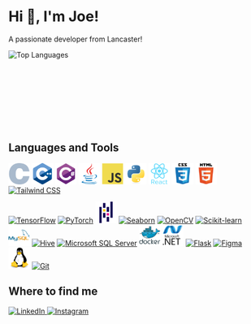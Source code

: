<h1>Hi 👋, I'm Joe!</h1>
<p>A passionate developer from Lancaster!</p>

<div style="display: flex; flex-wrap: wrap; gap: 10px; align-items: center;">
  <img src="https://github-readme-stats.vercel.app/api/top-langs?username=estesjorie&show_icons=true&locale=en&layout=compact" alt="Top Languages" style="height: 150px; object-fit: contain;" />
  <a href="https://github.com/ryo-ma/github-profile-trophy">
  </a>
</div>


<h2>Languages and Tools</h2>
<p>
  <a target="_blank" href="https://raw.githubusercontent.com/devicons/devicon/master/icons/c/c-original.svg"><img src="https://raw.githubusercontent.com/devicons/devicon/master/icons/c/c-original.svg" alt="C" width="42" height="42" /></a>
  <a target="_blank" href="https://raw.githubusercontent.com/devicons/devicon/master/icons/cplusplus/cplusplus-original.svg"><img src="https://raw.githubusercontent.com/devicons/devicon/master/icons/cplusplus/cplusplus-original.svg" alt="C++" width="42" height="42" /></a>
  <a target="_blank" href="https://raw.githubusercontent.com/devicons/devicon/master/icons/csharp/csharp-original.svg"><img src="https://raw.githubusercontent.com/devicons/devicon/master/icons/csharp/csharp-original.svg" alt="C#" width="42" height="42" /></a>
  <a target="_blank" href="https://raw.githubusercontent.com/devicons/devicon/master/icons/java/java-original.svg"><img src="https://raw.githubusercontent.com/devicons/devicon/master/icons/java/java-original.svg" alt="Java" width="42" height="42" /></a>
  <a target="_blank" href="https://raw.githubusercontent.com/devicons/devicon/master/icons/javascript/javascript-original.svg"><img src="https://raw.githubusercontent.com/devicons/devicon/master/icons/javascript/javascript-original.svg" alt="JavaScript" width="42" height="42" /></a>
  <a target="_blank" href="https://raw.githubusercontent.com/devicons/devicon/master/icons/python/python-original.svg"><img src="https://raw.githubusercontent.com/devicons/devicon/master/icons/python/python-original.svg" alt="Python" width="42" height="42" /></a>
  <a target="_blank" href="https://raw.githubusercontent.com/devicons/devicon/master/icons/react/react-original-wordmark.svg"><img src="https://raw.githubusercontent.com/devicons/devicon/master/icons/react/react-original-wordmark.svg" alt="React" width="42" height="42" /></a>
  <a target="_blank" href="https://raw.githubusercontent.com/devicons/devicon/master/icons/css3/css3-original-wordmark.svg"><img src="https://raw.githubusercontent.com/devicons/devicon/master/icons/css3/css3-original-wordmark.svg" alt="CSS3" width="42" height="42" /></a>
  <a target="_blank" href="https://raw.githubusercontent.com/devicons/devicon/master/icons/html5/html5-original-wordmark.svg"><img src="https://raw.githubusercontent.com/devicons/devicon/master/icons/html5/html5-original-wordmark.svg" alt="HTML5" width="42" height="42" /></a>
  <a target="_blank" href="https://www.vectorlogo.zone/logos/tailwindcss/tailwindcss-icon.svg"><img src="https://www.vectorlogo.zone/logos/tailwindcss/tailwindcss-icon.svg" alt="Tailwind CSS" width="42" height="42" /></a>

  <a target="_blank" href="https://www.vectorlogo.zone/logos/tensorflow/tensorflow-icon.svg"><img src="https://www.vectorlogo.zone/logos/tensorflow/tensorflow-icon.svg" alt="TensorFlow" width="42" height="42" /></a>
  <a target="_blank" href="https://www.vectorlogo.zone/logos/pytorch/pytorch-icon.svg"><img src="https://www.vectorlogo.zone/logos/pytorch/pytorch-icon.svg" alt="PyTorch" width="42" height="42" /></a>
  <a target="_blank" href="https://raw.githubusercontent.com/devicons/devicon/master/icons/pandas/pandas-original.svg"><img src="https://raw.githubusercontent.com/devicons/devicon/master/icons/pandas/pandas-original.svg" alt="Pandas" width="42" height="42" /></a>
  <a target="_blank" href="https://seaborn.pydata.org/"><img src="https://seaborn.pydata.org/_images/logo-mark-lightbg.svg" alt="Seaborn" width="42" height="42" /></a>
  <a target="_blank" href="https://www.vectorlogo.zone/logos/opencv/opencv-icon.svg"><img src="https://www.vectorlogo.zone/logos/opencv/opencv-icon.svg" alt="OpenCV" width="42" height="42" /></a>
  <a target="_blank" href="https://scikit-learn.org/"><img src="https://upload.wikimedia.org/wikipedia/commons/0/05/Scikit_learn_logo_small.svg" alt="Scikit-learn" width="42" height="42" /></a>
  <a target="_blank" href="https://www.mysql.com/"><img src="https://raw.githubusercontent.com/devicons/devicon/master/icons/mysql/mysql-original-wordmark.svg" alt="MySQL" width="42" height="42" /></a>
  <a target="_blank" href="https://hive.apache.org/"><img src="https://www.vectorlogo.zone/logos/apache_hive/apache_hive-icon.svg" alt="Hive" width="42" height="42" /></a>
  <a target="_blank" href="https://learn.microsoft.com/en-us/sql/sql-server/"><img src="https://www.svgrepo.com/show/303229/microsoft-sql-server-logo.svg" alt="Microsoft SQL Server" width="42" height="42" /></a>
  <a target="_blank" href="https://www.docker.com/"><img src="https://raw.githubusercontent.com/devicons/devicon/master/icons/docker/docker-original-wordmark.svg" alt="Docker" width="42" height="42" /></a>
  <a target="_blank" href="https://dotnet.microsoft.com/"><img src="https://raw.githubusercontent.com/devicons/devicon/master/icons/dot-net/dot-net-original-wordmark.svg" alt=".NET" width="42" height="42" /></a>
  <a target="_blank" href="https://flask.palletsprojects.com/"><img src="https://www.vectorlogo.zone/logos/pocoo_flask/pocoo_flask-icon.svg" alt="Flask" width="42" height="42" /></a>
  <a target="_blank" href="https://www.figma.com/"><img src="https://www.vectorlogo.zone/logos/figma/figma-icon.svg" alt="Figma" width="42" height="42" /></a>
  <a target="_blank" href="https://www.linux.org/"><img src="https://raw.githubusercontent.com/devicons/devicon/master/icons/linux/linux-original.svg" alt="Linux" width="42" height="42" /></a>
  <a target="_blank" href="https://git-scm.com/"><img src="https://www.vectorlogo.zone/logos/git-scm/git-scm-icon.svg" alt="Git" width="42" height="42" /></a>
</p>

<h2>Where to find me</h2>
<p>
  <a target="_blank" href="https://www.linkedin.com/in/joseph-tresise-797861315/">
    <img src="https://img.shields.io/badge/linkedin-logo?style=for-the-badge&logo=linkedin&logoColor=white&color=%230a77b6" alt="LinkedIn" />
  </a>
  <a target="_blank" href="https://www.instagram.com/estesjorie/">
    <img src="https://img.shields.io/badge/instagram-logo?style=for-the-badge&logo=instagram&logoColor=white&color=%23F35369" alt="Instagram" />
  </a>
</p>
